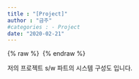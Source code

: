 ```yaml
---
title : "[Project]"
author : "금주"
#categories : - Project
date: "2020-02-21"
---
```


{% raw %} <img src="https://bcloved.github.io/assets/images/systemconstructure.PNG" alt=""> {% endraw %}

저의 프로젝트 s/w 파트의 시스템 구성도 입니다.
